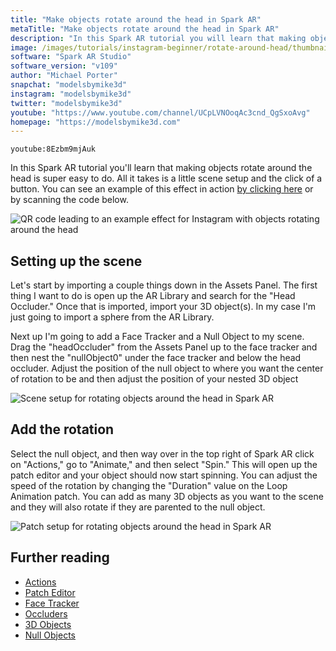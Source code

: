 ```yaml
---
title: "Make objects rotate around the head in Spark AR"
metaTitle: "Make objects rotate around the head in Spark AR"
description: "In this Spark AR tutorial you will learn that making objects rotate around the head is super easy to do. All it takes is a little scene setup and the click of a button."
image: /images/tutorials/instagram-beginner/rotate-around-head/thumbnail.jpg
software: "Spark AR Studio"
software_version: "v109"
author: "Michael Porter"
snapchat: "modelsbymike3d"
instagram: "modelsbymike3d"
twitter: "modelsbymike3d"
youtube: "https://www.youtube.com/channel/UCpLVNOoqAc3cnd_QgSxoAvg"
homepage: "https://modelsbymike3d.com"
---
```


`youtube:8Ezbm9mjAuk`

In this Spark AR tutorial you'll learn that making objects rotate around the head is super easy to do. All it takes is a little scene setup and the click of a button. You can see an example of this effect in action [by clicking here](https://www.instagram.com/ar/1393628470978921/) or by scanning the code below.

![QR code leading to an example effect for Instagram with objects rotating around the head](../../instagram-beginner/rotate-around-head/qr-code.png)

## Setting up the scene

Let's start by importing a couple things down in the Assets Panel. The first thing I want to do is open up the AR Library and search for the "Head Occluder." Once that is imported, import your 3D object(s). In my case I'm just going to import a sphere from the AR Library.

Next up I'm going to add a Face Tracker and a Null Object to my scene. Drag the "headOccluder" from the Assets Panel up to the face tracker and then nest the "nullObject0" under the face tracker and below the head occluder. Adjust the position of the null object to where you want the center of rotation to be and then adjust the position of your nested 3D object

![Scene setup for rotating objects around the head in Spark AR](../../instagram-beginner/rotate-around-head/scene-setup.jpg)

## Add the rotation

Select the null object, and then way over in the top right of Spark AR click on "Actions," go to "Animate," and then select "Spin." This will open up the patch editor and your object should now start spinning. You can adjust the speed of the rotation by changing the "Duration" value on the Loop Animation patch. You can add as many 3D objects as you want to the scene and they will also rotate if they are parented to the null object.

![Patch setup for rotating objects around the head in Spark AR](../../instagram-beginner/rotate-around-head/patch-setup.jpg)

## Further reading

- [Actions](https://sparkar.facebook.com/ar-studio/learn/articles/fundamentals/actions)
- [Patch Editor](https://sparkar.facebook.com/ar-studio/learn/patch-editor)
- [Face Tracker](https://sparkar.facebook.com/ar-studio/learn/articles/people-tracking/face-tracker)
- [Occluders](https://sparkar.facebook.com/ar-studio/learn/articles/3D/occluders)
- [3D Objects](https://sparkar.facebook.com/ar-studio/learn/articles/3D/3D-objects)
- [Null Objects](https://sparkar.facebook.com/ar-studio/learn/articles/3D/null-objects)
